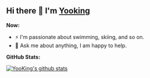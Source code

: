 ## Hi there 👋 I'm [Yooking](http://yooking.github.io/)

**Now:**

- ⚡ I'm passionate about swimming, skiing, and so on.
- 💬 Ask me about anything, I am happy to help.

**GitHub Stats:**  

<p>
  <a href="https://github.com/onimur/handle-path-oz">
    <img alt="YooKing's github stats" src="https://github-readme-stats.vercel.app/api?username=YooKing&show_icons=true&hide_border=true" />
  </a>

</p>
